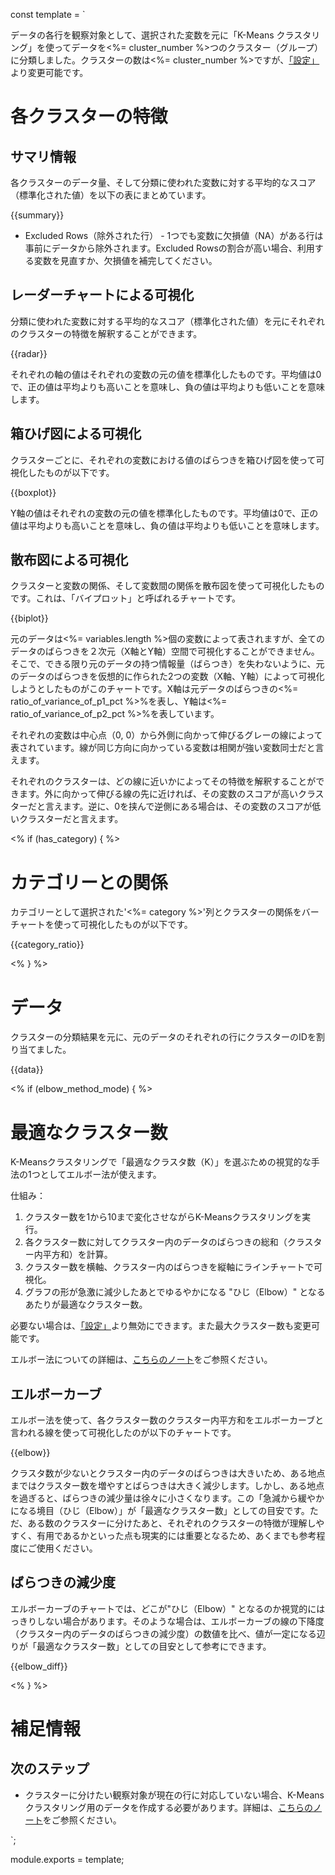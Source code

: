 const template = `
<br/>
<!-- intentional new line feed above -->

データの各行を観察対象として、選択された変数を元に「K-Means クラスタリング」を使ってデータを<%= cluster_number %>つのクラスター（グループ）に分類しました。クラスターの数は<%= cluster_number %>ですが、[「設定」](//analytics/settings)より変更可能です。

# 各クラスターの特徴

<!-- AI_SUMMARY -->

## サマリ情報

各クラスターのデータ量、そして分類に使われた変数に対する平均的なスコア（標準化された値）を以下の表にまとめています。

{{summary}}

* Excluded Rows（除外された行） -  1つでも変数に欠損値（NA）がある行は事前にデータから除外されます。Excluded Rowsの割合が高い場合、利用する変数を見直すか、欠損値を補完してください。

## レーダーチャートによる可視化

分類に使われた変数に対する平均的なスコア（標準化された値）を元にそれぞれのクラスターの特徴を解釈することができます。

{{radar}}

それぞれの軸の値はそれぞれの変数の元の値を標準化したものです。平均値は0で、正の値は平均よりも高いことを意味し、負の値は平均よりも低いことを意味します。


## 箱ひげ図による可視化

クラスターごとに、それぞれの変数における値のばらつきを箱ひげ図を使って可視化したものが以下です。

{{boxplot}}

Y軸の値はそれぞれの変数の元の値を標準化したものです。平均値は0で、正の値は平均よりも高いことを意味し、負の値は平均よりも低いことを意味します。

## 散布図による可視化

クラスターと変数の関係、そして変数間の関係を散布図を使って可視化したものです。これは、「バイプロット」と呼ばれるチャートです。

{{biplot}}

元のデータは<%= variables.length %>個の変数によって表されますが、全てのデータのばらつきを２次元（X軸とY軸）空間で可視化することができません。そこで、できる限り元のデータの持つ情報量（ばらつき）を失わないように、元のデータのばらつきを仮想的に作られた2つの変数（X軸、Y軸）によって可視化しようとしたものがこのチャートです。X軸は元データのばらつきの<%= ratio_of_variance_of_p1_pct %>%を表し、Y軸は<%= ratio_of_variance_of_p2_pct %>%を表しています。

それぞれの変数は中心点（0, 0）から外側に向かって伸びるグレーの線によって表されています。線が同じ方向に向かっている変数は相関が強い変数同士だと言えます。

それぞれのクラスターは、どの線に近いかによってその特徴を解釈することができます。外に向かって伸びる線の先に近ければ、その変数のスコアが高いクラスターだと言えます。逆に、0を挟んで逆側にある場合は、その変数のスコアが低いクラスターだと言えます。

<% if (has_category) { %>

# カテゴリーとの関係

カテゴリーとして選択された'<%= category %>'列とクラスターの関係をバーチャートを使って可視化したものが以下です。

{{category_ratio}}

<% } %>


# データ

クラスターの分類結果を元に、元のデータのそれぞれの行にクラスターのIDを割り当てました。

{{data}}


<% if (elbow_method_mode) { %>

# 最適なクラスター数

K-Meansクラスタリングで「最適なクラスタ数（K）」を選ぶための視覚的な手法の1つとしてエルボー法が使えます。

仕組み：

1. クラスター数を1から10まで変化させながらK-Meansクラスタリングを実行。
2. 各クラスター数に対してクラスター内のデータのばらつきの総和（クラスター内平方和）を計算。
3. クラスター数を横軸、クラスター内のばらつきを縦軸にラインチャートで可視化。
4. グラフの形が急激に減少したあとでゆるやかになる "ひじ（Elbow）" となるあたりが最適なクラスター数。

必要ない場合は、[「設定」](//analytics/settings)より無効にできます。また最大クラスター数も変更可能です。

エルボー法についての詳細は、[こちらのノート](https://exploratory.io/note/exploratory/K-Means-QRV2jAz0#エルボーメソッドによるクラスター数の決定)をご参照ください。

## エルボーカーブ

エルボー法を使って、各クラスター数のクラスター内平方和をエルボーカーブと言われる線を使って可視化したのが以下のチャートです。

{{elbow}}

クラスタ数が少ないとクラスター内のデータのばらつきは大きいため、ある地点まではクラスター数を増やすとばらつきは大きく減少します。しかし、ある地点を過ぎると、ばらつきの減少量は徐々に小さくなります。この「急減から緩やかになる境目（ひじ（Elbow）」が「最適なクラスター数」としての目安です。ただ、ある数のクラスターに分けたあと、それぞれのクラスターの特徴が理解しやすく、有用であるかといった点も現実的には重要となるため、あくまでも参考程度にご使用ください。

## ばらつきの減少度

エルボーカーブのチャートでは、どこが"ひじ（Elbow）" となるのか視覚的にはっきりしない場合があります。そのような場合は、エルボーカーブの線の下降度（クラスター内のデータのばらつきの減少度）の数値を比べ、値が一定になる辺りが「最適なクラスター数」としての目安として参考にできます。

{{elbow_diff}}

<% } %>

# 補足情報

## 次のステップ

* クラスターに分けたい観察対象が現在の行に対応していない場合、K-Meansクラスタリング用のデータを作成する必要があります。詳細は、[こちらのノート](https://exploratory.io/note/exploratory/K-Means-sfp4Syw0)をご参照ください。


`;

module.exports = template;
